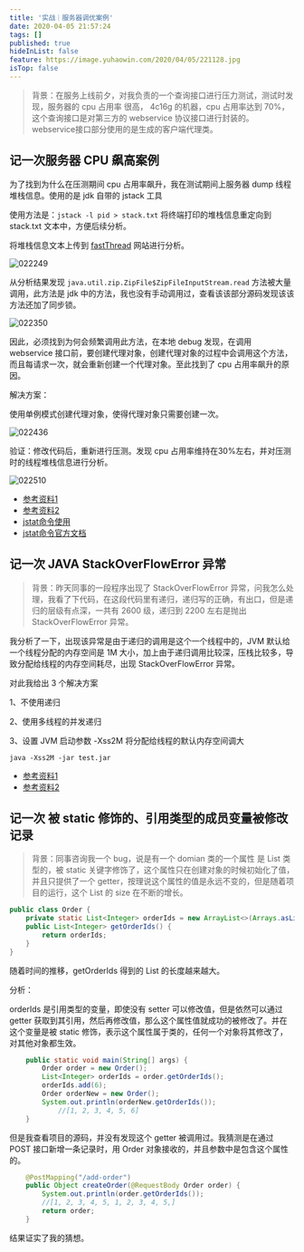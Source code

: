 ```yaml
---
title: '实战｜服务器调优案例'
date: 2020-04-05 21:57:24
tags: []
published: true
hideInList: false
feature: https://image.yuhaowin.com/2020/04/05/221128.jpg
isTop: false
---
```

> 背景：在服务上线前夕，对我负责的一个查询接口进行压力测试，测试时发现，服务器的 cpu 占用率 很高， 4c16g 的机器，cpu 占用率达到 70%，这个查询接口是对第三方的 webservice 协议接口进行封装的。webservice接口部分使用的是生成的客户端代理类。
<!-- more -->
## 记一次服务器 CPU 飙高案例

为了找到为什么在压测期间 cpu 占用率飙升，我在测试期间上服务器 dump 线程堆栈信息。使用的是 jdk 自带的 jstack 工具

使用方法是：`jstack -l pid > stack.txt` 将终端打印的堆栈信息重定向到 stack.txt 文本中，方便后续分析。

将堆栈信息文本上传到 [fastThread](https://fastthread.io/) 网站进行分析。

![022249](https://image.yuhaowin.com/2020/03/15/022249.jpg)

从分析结果发现 `java.util.zip.ZipFile$ZipFileInputStream.read` 方法被大量调用，此方法是 jdk 中的方法，我也没有手动调用过，查看该该部分源码发现该该方法还加了同步锁。

![022350](https://image.yuhaowin.com/2020/03/15/022350.jpg)

因此，必须找到为何会频繁调用此方法，在本地 debug 发现，在调用 webservice 接口前，要创建代理对象，创建代理对象的过程中会调用这个方法，而且每请求一次，就会重新创建一个代理对象。至此找到了 cpu 占用率飙升的原因。

解决方案：

使用单例模式创建代理对象，使得代理对象只需要创建一次。

![022436](https://image.yuhaowin.com/2020/03/15/022436.jpg)

验证：修改代码后，重新进行压测。发现 cpu 占用率维持在30%左右，并对压测时的线程堆栈信息进行分析。

![022510](https://image.yuhaowin.com/2020/03/15/022510.jpg)

+ [参考资料1](https://blog.csdn.net/u013630349/article/details/99886088)
+ [参考资料2](https://blog.csdn.net/Ki8Qzvka6Gz4n450m/article/details/93377331)
+ [jstat命令使用](https://www.cnblogs.com/yjd_hycf_space/p/7755633.html)
+ [jstat命令官方文档](https://docs.oracle.com/javase/1.5.0/docs/tooldocs/share/jstat.html)

## 记一次 JAVA StackOverFlowError 异常

> 背景：昨天同事的一段程序出现了 StackOverFlowError 异常，问我怎么处理，我看了下代码，在这段代码里有递归，递归写的正确，有出口，但是递归的层级有点深，一共有 2600 级，递归到 2200 左右是抛出 StackOverFlowError 异常。

我分析了一下，出现该异常是由于递归的调用是这个一个线程中的，JVM 默认给一个线程分配的内存空间是 1M 大小，加上由于递归调用比较深，压栈比较多，导致分配给线程的内存空间耗尽，出现 StackOverFlowError 异常。

对此我给出 3 个解决方案

1、不使用递归

2、使用多线程的并发递归

3、设置 JVM 启动参数 -Xss2M 将分配给线程的默认内存空间调大

`java -Xss2M -jar test.jar`

+ [参考资料1](http://club.oneapm.com/t/stackoverflowerror/1295)
+ [参考资料2](https://www.cnblogs.com/ceshi2016/p/8447989.html)


## 记一次 被 static 修饰的、引用类型的成员变量被修改记录

> 背景：同事咨询我一个 bug，说是有一个 domian 类的一个属性 是 List 类型的，被 static 关键字修饰了，这个属性只在创建对象的时候初始化了值，并且只提供了一个 getter，按理说这个属性的值是永远不变的，但是随着项目的运行，这个 List 的 size 在不断的增长。

```java
public class Order {
    private static List<Integer> orderIds = new ArrayList<>(Arrays.asList(,2,3,4,5));
    public List<Integer> getOrderIds() {
        return orderIds;
    }
}
```

随着时间的推移，getOrderIds 得到的 List 的长度越来越大。

分析：

orderIds 是引用类型的变量，即使没有 setter 可以修改值，但是依然可以通过 getter 获取到其引用，然后再修改值，那么这个属性值就成功的被修改了。并在这个变量是被 static 修饰，表示这个属性属于类的，任何一个对象将其修改了，对其他对象都生效。

```java
    public static void main(String[] args) {
        Order order = new Order();
        List<Integer> orderIds = order.getOrderIds();
        orderIds.add(6);
        Order orderNew = new Order();
        System.out.println(orderNew.getOrderIds());
    		//[1, 2, 3, 4, 5, 6]
    }
```

但是我查看项目的源码，并没有发现这个 getter 被调用过。我猜测是在通过 POST 接口新增一条记录时，用 Order 对象接收的，并且参数中是包含这个属性的。

```java
    @PostMapping("/add-order")
    public Object createOrder(@RequestBody Order order) {
        System.out.println(order.getOrderIds());
        //[1, 2, 3, 4, 5, 1, 2, 3, 4, 5,]
        return order;
    }
```

结果证实了我的猜想。

